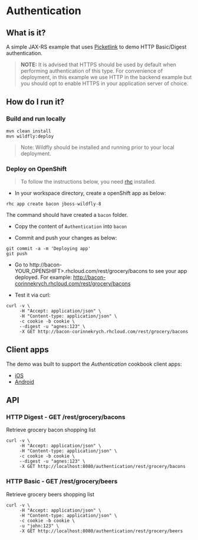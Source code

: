# Authentication

## What is it?

A simple JAX-RS example that uses [Picketlink](http://picketlink.org) to demo HTTP Basic/Digest authentication. 

> **NOTE:**  It is advised that HTTPS should be used by default when performing authentication of this type. For convenience of deployment, in this example we use HTTP in the backend example but you should opt to enable HTTPS in your application server of choice.

## How do I run it?

### Build and run locally

```shell
mvn clean install
mvn wildfly:deploy
```
> Note: Wildfly should be installed and running prior to your local deployment.

### Deploy on OpenShift

> To follow the instructions below, you need [rhc](https://developers.openshift.com/en/managing-client-tools.html) installed.

* In your workspace directory, create a openShift app as below: 

```shell
rhc app create bacon jboss-wildfly-8
```

The command should have created a `bacon` folder.

* Copy the content of `Authentication` into `bacon`

* Commit and push your changes as below:

```shell
git commit -a -m 'Deploying app'
git push
```

* Go to http://bacon-YOUR_OPENSHIFT>.rhcloud.com/rest/grocery/bacons
to see your app deployed. 
For example: http://bacon-corinnekrych.rhcloud.com/rest/grocery/bacons

* Test it via curl:
```shell
curl -v \
     -H "Accept: application/json" \
     -H "Content-type: application/json" \
     -c cookie -b cookie \
     --digest -u "agnes:123" \
     -X GET http://bacon-corinnekrych.rhcloud.com/rest/grocery/bacons
```

## Client apps

The demo was built to support the _Authentication_ cookbook client apps:

* [iOS](https://github.com/aerogear/aerogear-ios-cookbook/tree/master/Authentication) 
* [Android](https://github.com/aerogear/aerogear-android-cookbook/tree/master/src/org/jboss/aerogear/cookbook/authentication)

## API

### HTTP Digest - GET /rest/grocery/bacons

Retrieve grocery bacon shopping list

```shell
curl -v \
     -H "Accept: application/json" \
     -H "Content-type: application/json" \
     -c cookie -b cookie \
     --digest -u "agnes:123" \
     -X GET http://localhost:8080/authentication/rest/grocery/bacons
```

### HTTP Basic - GET /rest/grocery/beers

Retrieve grocery beers shopping list

```shell
curl -v \
     -H "Accept: application/json" \
     -H "Content-type: application/json" \
     -c cookie -b cookie \
     -u "john:123" \
     -X GET http://localhost:8080/authentication/rest/grocery/beers
```
